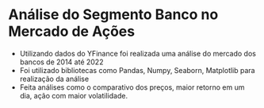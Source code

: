 # Análise do Segmento Banco no Mercado de Ações
* Utilizando dados do YFinance foi realizada uma análise do mercado dos bancos de 2014 até 2022
* Foi utilizado bibliotecas como Pandas, Numpy, Seaborn, Matplotlib para realização da análise
* Feita análises como o comparativo dos preços, maior retorno em um dia, ação com maior volatilidade.
